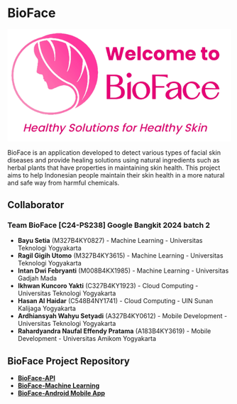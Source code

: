 # BioFace

![BioFace](images/logo.png)

BioFace is an application developed to detect various types of facial skin diseases and provide healing solutions using natural ingredients such as herbal plants that have properties in maintaining skin health. This project aims to help Indonesian people maintain their skin health in a more natural and safe way from harmful chemicals.

## Collaborator
### Team BioFace [C24-PS238] Google Bangkit 2024 batch 2
- **Bayu Setia** (M327B4KY0827) - Machine Learning - Universitas Teknologi Yogyakarta
- **Ragil Gigih Utomo** (M327B4KY3615) - Machine Learning - Universitas Teknologi Yogyakarta
- **Intan Dwi Febryanti** (M008B4KX1985) - Machine Learning - Universitas Gadjah Mada
- **Ikhwan Kuncoro Yakti** (C327B4KY1923) - Cloud Computing - Universitas Teknologi Yogyakarta
- **Hasan Al Haidar** (C548B4NY1741) - Cloud Computing - UIN Sunan Kalijaga Yogyakarta
- **Ardhiansyah Wahyu Setyadi** (A327B4KY0612) - Mobile Development - Universitas Teknologi Yogyakarta
- **Rahardyandra Naufal Effendy Pratama** (A183B4KY3619) - Mobile Development - Universitas Amikom Yogyakarta

## BioFace Project Repository
- **[BioFace-API](https://github.com/selverie/BioFace-API)**
- **[BioFace-Machine Learning]()**
- **[BioFace-Android Mobile App]()**

